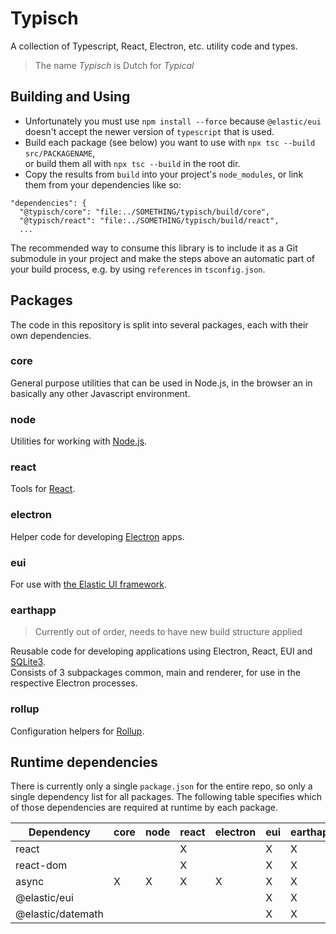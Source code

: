 # Typisch

A collection of Typescript, React, Electron, etc. utility code and types.

> The name _Typisch_ is Dutch for _Typical_

## Building and Using

- Unfortunately you must use `npm install --force` because `@elastic/eui` doesn't accept the newer version of `typescript` that is used.
- Build each package (see below) you want to use with `npx tsc --build src/PACKAGENAME`,  
  or build them all with `npx tsc --build` in the root dir.
- Copy the results from `build` into your project's `node_modules`, or link them from your dependencies like so:

```
"dependencies": {
  "@typisch/core": "file:../SOMETHING/typisch/build/core",
  "@typisch/react": "file:../SOMETHING/typisch/build/react",
  ...
```

The recommended way to consume this library is to include it as a Git submodule in your project and make the steps above an automatic part of your build process, e.g. by using `references` in `tsconfig.json`.

## Packages

The code in this repository is split into several packages, each with their own dependencies.

### core

General purpose utilities that can be used in Node.js, in the browser an in basically any other Javascript environment.

### node

Utilities for working with [Node.js](https://nodejs.org).

### react

Tools for [React](https://reactjs.org).

### electron

Helper code for developing [Electron](https://www.electronjs.org) apps.

### eui

For use with [the Elastic UI framework](https://elastic.github.io/eui).

### earthapp

> Currently out of order, needs to have new build structure applied

Reusable code for developing applications using Electron, React, EUI and [SQLite3](https://github.com/WiseLibs/better-sqlite3).  
Consists of 3 subpackages common, main and renderer, for use in the respective Electron processes.

### rollup

Configuration helpers for [Rollup](https://rollupjs.org).

## Runtime dependencies

There is currently only a single `package.json` for the entire repo, so only a single dependency list for all packages.
The following table specifies which of those dependencies are required at runtime by each package.

| Dependency        | core | node | react | electron | eui | earthapp | rollup |
|-------------------|------|------|-------|----------|-----|----------|--------|
| react             |      |      | X     |          | X   | X        |        |
| react-dom         |      |      | X     |          | X   | X        |        |
| async             | X    | X    | X     | X        | X   | X        |        |
| @elastic/eui      |      |      |       |          | X   | X        |        |
| @elastic/datemath |      |      |       |          | X   | X        |        |

